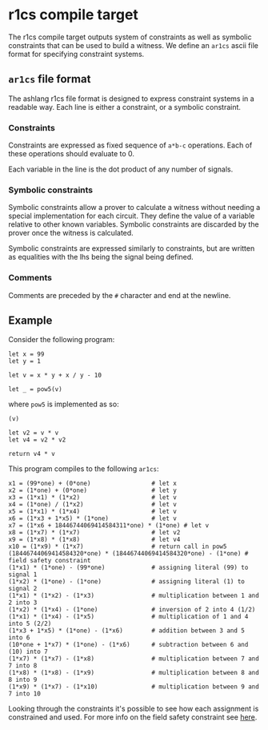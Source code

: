 # r1cs compile target

The r1cs compile target outputs system of constraints as well as symbolic constraints that can be used to build a witness. We define an `ar1cs` ascii file format for specifying constraint systems.

## `ar1cs` file format

The ashlang r1cs file format is designed to express constraint systems in a readable way. Each line is either a constraint, or a symbolic constraint.

### Constraints

Constraints are expressed as fixed sequence of `a*b-c` operations. Each of these operations should evaluate to 0.

Each variable in the line is the dot product of any number of signals.

### Symbolic constraints

Symbolic constraints allow a prover to calculate a witness without needing a special implementation for each circuit. They define the value of a variable relative to other known variables. Symbolic constraints are discarded by the prover once the witness is calculated.

Symbolic constraints are expressed similarly to constraints, but are written as equalities with the lhs being the signal being defined.

### Comments

Comments are preceded by the `#` character and end at the newline.

## Example

Consider the following program:

```
let x = 99
let y = 1

let v = x * y + x / y - 10

let _ = pow5(v)
```

where `pow5` is implemented as so:
```
(v)

let v2 = v * v
let v4 = v2 * v2

return v4 * v
```

This program compiles to the following `ar1cs`:

```
x1 = (99*one) + (0*one)                 # let x
x2 = (1*one) + (0*one)                  # let y
x3 = (1*x1) * (1*x2)                    # let v
x4 = (1*one) / (1*x2)                   # let v
x5 = (1*x1) * (1*x4)                    # let v
x6 = (1*x3 + 1*x5) * (1*one)            # let v
x7 = (1*x6 + 18446744069414584311*one) * (1*one) # let v
x8 = (1*x7) * (1*x7)                    # let v2
x9 = (1*x8) * (1*x8)                    # let v4
x10 = (1*x9) * (1*x7)                   # return call in pow5
(18446744069414584320*one) * (18446744069414584320*one) - (1*one) # field safety constraint
(1*x1) * (1*one) - (99*one)             # assigning literal (99) to signal 1
(1*x2) * (1*one) - (1*one)              # assigning literal (1) to signal 2
(1*x1) * (1*x2) - (1*x3)                # multiplication between 1 and 2 into 3
(1*x2) * (1*x4) - (1*one)               # inversion of 2 into 4 (1/2)
(1*x1) * (1*x4) - (1*x5)                # multiplication of 1 and 4 into 5 (2/2)
(1*x3 + 1*x5) * (1*one) - (1*x6)        # addition between 3 and 5 into 6
(10*one + 1*x7) * (1*one) - (1*x6)      # subtraction between 6 and (10) into 7
(1*x7) * (1*x7) - (1*x8)                # multiplication between 7 and 7 into 8
(1*x8) * (1*x8) - (1*x9)                # multiplication between 8 and 8 into 9
(1*x9) * (1*x7) - (1*x10)               # multiplication between 9 and 7 into 10
```

Looking through the constraints it's possible to see how each assignment is constrained and used. For more info on the field safety constraint see [here](https://github.com/chancehudson/ashlang/issues/29).
